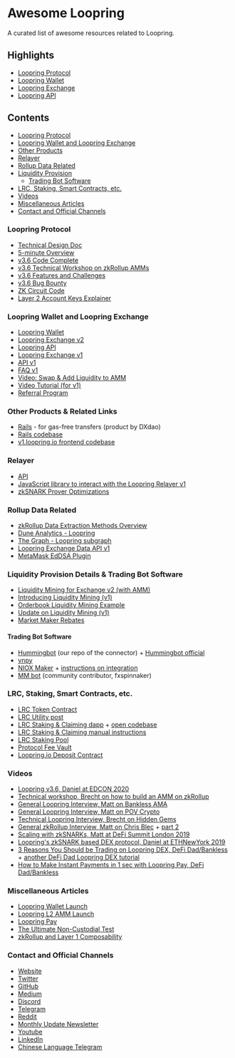 # Awesome Loopring
A curated list of awesome resources related to Loopring.

## Highlights
- [Loopring Protocol](https://github.com/Loopring/protocols/blob/master/packages/loopring_v3/DESIGN.md)
- [Loopring Wallet](https://loopring.io)
- [Loopring Exchange](https://exchange.loopring.io)
- [Loopring API](https://docs3.loopring.io/en/)

## Contents
- [Loopring Protocol](#loopring-protocol)
- [Loopring Wallet and Loopring Exchange](#Loopring-Wallet-and-Loopring-Exchange)
- [Other Products](#Other-Products)
- [Relayer](#relayer)
- [Rollup Data Related](#Data-Related)
- [Liquidity Provision](#Liquidity-Provision)
  -   [Trading Bot Software](#Trading-Bot-Software)
- [LRC, Staking, Smart Contracts, etc.](#LRC,-Staking,-Smart-Contracts,-etc.)
- [Videos](#Videos)
- [Miscellaneous Articles](#Miscellaneous-Articles)
- [Contact and Official Channels](#Contact-and-Official-Channels)


### Loopring Protocol
- [Technical Design Doc](https://github.com/Loopring/protocols/blob/master/packages/loopring_v3/DESIGN.md)
- [5-minute Overview](https://medium.com/loopring-protocol/loopring-3-0-overview-from-a-to-zksnarks-2c542e6c07b0)
- [v3.6 Code Complete](https://medium.com/loopring-protocol/loopring-3-6-is-code-complete-and-security-audit-has-begun-68a642506e31)
- [v3.6 Technical Workshop on zkRollup AMMs](https://youtu.be/42XXeAiwdlk)
- [v3.6 Features and Challenges](https://medium.com/loopring-protocol/loopring-protocol-3-6-features-and-challenges-edcon-presentation-673c6f9e9dd6)
- [v3.6 Bug Bounty](https://medium.com/loopring-protocol/loopring-3-6-bug-bounty-a4843343910b)
- [ZK Circuit Code](https://medium.com/loopring-protocol/loopring-open-sources-its-zksnark-circuit-code-53c934b67ce5)
- [Layer 2 Account Keys Explainer](https://medium.com/loopring-protocol/looprings-new-approach-to-generating-layer-2-account-keys-4a16cc334906)


### Loopring Wallet and Loopring Exchange
- [Loopring Wallet](https://loopring.io)
- [Loopring Exchange v2](https://exchange.loopring.io)
- [Loopring API](https://docs3.loopring.io/en/)
- [Loopring Exchange v1](https://v1.loopring.io/)
- [API v1](https://docs.loopring.io/en/)
- [FAQ v1](https://medium.com/loopring-protocol/loopring-exchange-faq-196d6c40f6cf)
- [Video: Swap & Add Liquidity to AMM](https://youtu.be/u_rzR0APENQ)
- [Video Tutorial (for v1)](https://youtu.be/hqzGvwsIBtg)
- [Referral Program](https://medium.com/loopring-protocol/loopring-exchange-launches-referral-program-c61777f072d1)


### Other Products & Related Links
- [Rails](https://rails.eth.link) - for gas-free transfers (product by DXdao)
- [Rails codebase](https://github.com/luzzif/rails)
- [v1.loopring.io frontend codebase](https://github.com/Loopring/dexwebapp)


### Relayer
- [API](https://docs3.loopring.io/en/)
- [JavaScript library to interact with the Loopring Relayer v1](https://github.com/luzzif/loopring-lightcone)
- [zkSNARK Prover Optimizations](https://medium.com/loopring-protocol/zksnark-prover-optimizations-3e9a3e5578c0)


### Rollup Data Related
- [zkRollup Data Extraction Methods Overview](https://github.com/Loopring/protocols/wiki/Data-Extraction)
- [Dune Analytics - Loopring](https://duneanalytics.com/loopring)
- [The Graph - Loopring subgraph](https://thegraph.com/explorer/subgraph/protofire/loopring-3_1)
- [Loopring Exchange Data API v1](https://github.com/Loopring/protocols/wiki/Loopring-Exchange-Data-API)
- [MetaMask EdDSA Plugin](https://github.com/Loopring/eddsa-metamask-plugin)


### Liquidity Provision Details & Trading Bot Software
- [Liquidity Mining for Exchange v2 (with AMM)](https://medium.com/loopring-protocol/loopring-to-launch-amm-liquidity-mining-on-layer-2-6cabbcf4801c)
- [Introducing Liquidity Mining (v1)](https://medium.com/loopring-protocol/loopring-exchange-liquidity-mining-competition-748917b277e6)
- [Orderbook Liquidity Mining Example](https://alpha.defiprime.com/t/liquidity-mining-on-loopring-exchange/100)
- [Update on Liquidity Mining (v1)](https://medium.com/loopring-protocol/update-on-loopring-exchange-liquidity-mining-campaigns-2e925e232576)
- [Market Maker Rebates](https://medium.com/loopring-protocol/market-maker-rebates-new-fee-schedule-implemented-on-loopring-exchange-79b1df71434c)


#### Trading Bot Software
- [Hummingbot](https://github.com/Loopring/hummingbot) (our repo of the connector) + [Hummingbot official](https://docs.hummingbot.io/release-notes/0.32.0/#new-connector-loopring)
- [vnpy](https://github.com/Loopring/vnpy)
- [NIOX Maker](https://www.maker.autonio.foundation/) + [instructions on integration](https://medium.com/loopring-protocol/autonio-integrates-loopring-exchange-into-niox-market-making-software-aa6f9197a9f1)
- [MM bot](https://github.com/fxspinnaker/node_v01) (community contributor, fxspinnaker)


### LRC, Staking, Smart Contracts, etc.
- [LRC Token Contract](https://etherscan.io/address/lrctoken.eth)
- [LRC Utility post](https://medium.com/loopring-protocol/loopring-3-0-lrc-utility-model-d7da9ac79d3d)
- [LRC Staking & Claiming dapp](https://staking.loopring.org/) + [open codebase](https://github.com/Loopring/lrc-staking-dapp)
- [LRC Staking & Claiming manual instructions](https://medium.com/loopring-protocol/lrc-staking-and-claiming-instructions-91fd80e1af98)
- [LRC Staking Pool](https://etherscan.io/address/stakingpool.lrctoken.eth)
- [Protocol Fee Vault](https://etherscan.io/address/feevault.lrctoken.eth)
- [Loopring.io Deposit Contract](https://etherscan.io/address/loopringio.eth)


### Videos 
- [Loopring v3.6, Daniel at EDCON 2020](https://youtu.be/6nZypCa4wgI)
- [Technical workshop, Brecht on how to build an AMM on zkRollup](https://youtu.be/42XXeAiwdlk)
- [General Loopring Interview, Matt on Bankless AMA](https://youtu.be/izvGYMZH2AM)
- [General Loopring Interview, Matt on POV Crypto](https://youtu.be/YzRB4_pBV9c)
- [Technical Loopring Interview, Brecht on Hidden Gems](https://youtu.be/edZPUeoCFCk)
- [General zkRollup Interview, Matt on Chris Blec](https://youtu.be/USuPvyoYkfg) + [part 2](https://youtu.be/csWHfFyaFto)
- [Scaling with zkSNARKs, Matt at DeFi Summit London 2019](https://youtu.be/FEf6GC5p8hU)
- [Loopring's zkSNARK based DEX protocol, Daniel at ETHNewYork 2019](https://youtu.be/m8D7zDTyKNo)
- [3 Reasons You Should be Trading on Loopring DEX, DeFi Dad/Bankless](https://youtu.be/hF_e4bx-aiQ) + [another DeFi Dad Loopring DEX tutorial](https://youtu.be/hqzGvwsIBtg)
- [How to Make Instant Payments in 1 sec with Loopring Pay, DeFi Dad/Bankless](https://youtu.be/mxn693L6_Ak)


### Miscellaneous Articles
- [Loopring Wallet Launch](https://medium.com/loopring-protocol/loopring-wallet-ethereum-unleashed-ac4173f940a5)
- [Loopring L2 AMM Launch](https://medium.com/loopring-protocol/looprings-zkrollup-amm-is-live-2f8251cd0fcd)
- [Loopring Pay](https://medium.com/loopring-protocol/loopring-pay-is-live-zkrollup-transfers-on-ethereum-770d35213408)
- [The Ultimate Non-Custodial Test](https://medium.com/loopring-protocol/we-take-the-ultimate-non-custodial-test-b5528fafbec2)
- [zkRollup and Layer 1 Composability](https://medium.com/loopring-protocol/composability-between-ethereum-layer-1-and-2-10650b7411e5)


### Contact and Official Channels
- [Website](https://loopring.org/#/)
- [Twitter](https://twitter.com/loopringorg)
- [GitHub](https://github.com/Loopring)
- [Medium](https://medium.com/loopring-protocol)
- [Discord](https://discord.gg/KkYccYp)
- [Telegram](https://t.me/loopring_en)
- [Reddit](https://www.reddit.com/r/loopringorg/)
- [Monthly Update Newsletter](https://loopring.substack.com/)
- [Youtube](https://www.youtube.com/c/loopring)
- [LinkedIn](https://www.linkedin.com/company/loopring/)
- [Chinese Language Telegram](https://t.me/loopringfans)
